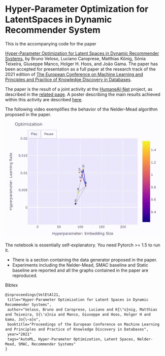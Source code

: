 # Hyper-Parameter Optimization for LatentSpaces in Dynamic Recommender System


This is the accompanying code for the paper

[Hyper-Parameter Optimization for Latent Spaces in Dynamic Recommender Systems](https://link.springer.com/chapter/10.1007/978-3-030-86523-8_16), by Bruno Veloso, Luciano Caroprese, Matthias König, Sónia Teixeira, Giuseppe Manco, Holger H. Hoos, and João Gama. The paper has been accepted for presentation as a full paper at the research track of the 2021 edition of [The European Conference on Machine Learning and Principles and Practice of Knowledge Discovery in Databases](https://2021.ecmlpkdd.org/?page_id=1811).

The paper is the result of a joint activity at the [HumaneAI-Net](https://www.humane-ai.eu/) project, as described in the [related page](https://www.humane-ai.eu/project/online-deep-automl/). A poster describing the main results achieved within this activity are described [here](https://github.com/BrunoMVeloso/ECMLPKDD2021/blob/main/Poster%20HumanE-AI.pdf).

The following video exemplifies the behavior of the Nelder-Mead algorithm proposed in the paper. 

![NelderMead](https://github.com/BrunoMVeloso/ECMLPKDD2021/blob/main/NelderMead.gif)

The notebook is essentially self-explanatory. You need Pytorch >= 1.5 to run it.

- There is a section containing the data generator proposed in the paper. 
- Experiments including the Nelder-Mead, SMAC baseline and Static baseline are reported and all the graphs contained in the paper are reproduced. 


Bibtex

```
@inproceedings{VelEtAl21,
 title="Hyper-Parameter Optimization for Latent Spaces in Dynamic Recommender Systems",
 author="Veloso, Bruno and Caroprese, Luciano and K{\"o}nig, Matthias and Teixeira, S{\'o}nia and Manco, Giuseppe and Hoos, Holger H and Gama, Jo{\~a}o",
 booktitle="Proceedings of the European Conference on Machine Learning and Principles and Practice of Knowledge Discovery in Databases",
 year="2021"
 tags="AutoML, Hyper-Parameter Optimization, Latent Spaces, Nelder-Mead, SMAC, Recommender Systems"
}
```
